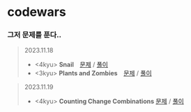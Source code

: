 # codewars

### 그저 문제를 푼다..   

> 2023.11.18   
> - <4kyu> **Snail** [문제](https://www.codewars.com/kata/521c2db8ddc89b9b7a0000c1) / [풀이](https://github.com/oko-ha/codewars/blob/main/Plants%20and%20Zombies/solution.py)   
> - <3kyu> **Plants and Zombies** [문제](https://www.codewars.com/kata/5a5db0f580eba84589000979) / [풀이](https://github.com/oko-ha/codewars/blob/main/Snail/solution.py)

> 2023.11.19
> - <4kyu> **Counting Change Combinations** [문제](https://www.codewars.com/kata/541af676b589989aed0009e7) / [풀이]((https://github.com/oko-ha/codewars/blob/main/Counting%20Change%20Combinations/solution.py))